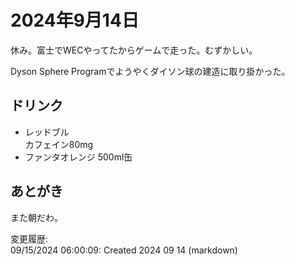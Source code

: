 # 2024年9月14日

休み。富士でWECやってたからゲームで走った。むずかしい。

Dyson Sphere Programでようやくダイソン球の建造に取り掛かった。

## ドリンク

- レッドブル  
カフェイン80mg
- ファンタオレンジ 500ml缶

## あとがき

また朝だわ。

変更履歴:  
09/15/2024 06:00:09: Created 2024 09 14 (markdown)  
